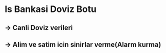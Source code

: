 # Is Bankasi Doviz Botu

## -> Canli Doviz verileri
## -> Alim ve satim icin sinirlar verme(Alarm kurma)


